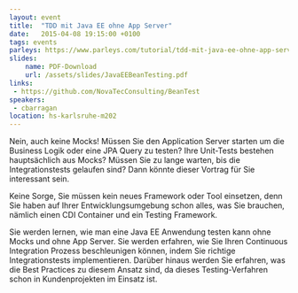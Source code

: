 ```yaml
---
layout: event
title:  "TDD mit Java EE ohne App Server"
date:   2015-04-08 19:15:00 +0100
tags: events
parleys: https://www.parleys.com/tutorial/tdd-mit-java-ee-ohne-app-server
slides:
    name: PDF-Download
    url: /assets/slides/JavaEEBeanTesting.pdf
links:
 - https://github.com/NovaTecConsulting/BeanTest
speakers:
 - cbarragan
location: hs-karlsruhe-m202
---
```


Nein, auch keine Mocks! Müssen Sie den Application Server starten um die Business Logik oder eine JPA Query zu testen? Ihre Unit-Tests bestehen hauptsächlich aus Mocks? Müssen Sie zu lange warten, bis die Integrationstests gelaufen sind? Dann könnte dieser Vortrag für Sie interessant sein.

Keine Sorge, Sie müssen kein neues Framework oder Tool einsetzen, denn Sie haben auf Ihrer Entwicklungsumgebung schon alles, was Sie brauchen, nämlich einen CDI Container und ein Testing Framework.

Sie werden lernen, wie man eine Java EE Anwendung testen kann ohne Mocks und ohne App Server. Sie werden erfahren, wie Sie Ihren Continuous Integration Prozess beschleunigen können, indem Sie richtige Integrationstests implementieren. Darüber hinaus werden Sie erfahren, was die Best Practices zu diesem Ansatz sind, da dieses Testing-Verfahren schon in Kundenprojekten im Einsatz ist.
